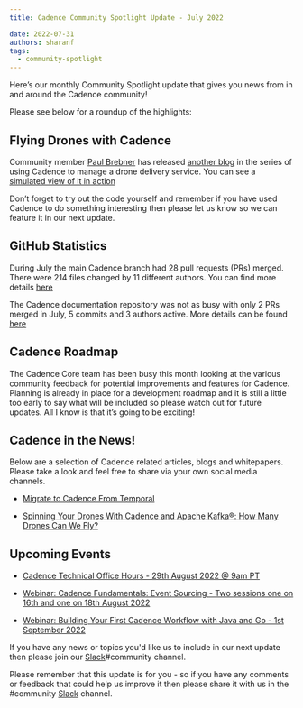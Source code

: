 ```yaml
---
title: Cadence Community Spotlight Update - July 2022

date: 2022-07-31
authors: sharanf
tags:
  - community-spotlight
---
```


Here’s our monthly Community Spotlight update that gives you news from in and around the Cadence community!

Please see below for a roundup of the highlights:

## Flying Drones with Cadence

Community member [Paul Brebner](https://www.linkedin.com/in/paul-brebner-0a547b4/) has released [another blog](https://www.instaclustr.com/blog/spinning-your-drones-with-cadence-and-apache-kafka-how-many-drones-can-we-fly/) in the series of using Cadence to manage a drone delivery service. You can see a [simulated view of it in action](https://www.youtube.com/watch?v=YgQeFSqzprk)

Don’t forget to try out the code yourself and remember if you have used Cadence to do something interesting then please let us know so we can feature it in our next update.

## GitHub Statistics

During July the main Cadence branch had 28 pull requests (PRs) merged. There were 214 files changed by 11 different authors. You can find more details [here](https://github.com/cadence-workflow/cadence/pulse/monthly)

The Cadence documentation repository was not as busy with only 2 PRs merged in July, 5 commits and 3 authors active. More details can be found [here](https://github.com/cadence-workflow/Cadence-Docs/pulse/monthly )

<!-- truncate -->

## Cadence Roadmap

The Cadence Core team has been busy this month looking at the various community feedback for potential improvements and features for Cadence. Planning is already in place for a development roadmap and  it is still a little too early to say what will be included so please watch out for future updates. All I know is that it’s going to be exciting!

## Cadence in the News!

Below are a selection of Cadence related articles, blogs and whitepapers. Please take a look and feel free to share via your own social media channels.

- [Migrate to Cadence From Temporal](https://www.instaclustr.com/blog/migrate-to-cadence-from-temporal/)

- [Spinning Your Drones With Cadence and Apache Kafka®: How Many Drones Can We Fly?](https://www.instaclustr.com/blog/spinning-your-drones-with-cadence-and-apache-kafka-how-many-drones-can-we-fly/)

## Upcoming Events

- [Cadence Technical Office Hours - 29th August 2022 @ 9am PT](https://calendar.google.com/calendar/u/0/embed?src=e6r40gp3c2r01054id7e99dlac@group.calendar.google.com&ctz=America/Los_Angeles)

- [Webinar: Cadence Fundamentals: Event Sourcing - Two sessions one on 16th and one on 18th August 2022
](https://info.instaclustr.com/webinar-cadence-fundamentals-event-sourcing/)

- [Webinar: Building Your First Cadence Workflow with Java and Go - 1st September 2022](https://info.instaclustr.com/webinar-emea-building-cadence-workflow.html)

If you have any news or topics you'd like us to include in our next update then please join our [Slack](http://t.uber.com/cadence-slack)#community channel.

Please remember that this update is for you - so if you have any comments or feedback that could help us improve it then please share it with us in the #community [Slack](http://t.uber.com/cadence-slack) channel.
